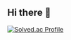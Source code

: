 ## Hi there 👋

[![Solved.ac Profile](http://mazassumnida.wtf/api/v2/generate_badge?monkey2169=thundevistan)](https://solved.ac/monkey2169/)

<!--
**kyucho1009/kyucho1009** is a ✨ _special_ ✨ repository because its `README.md` (this file) appears on your GitHub profile.

Here are some ideas to get you started:

- 🔭 I’m currently working on ...
- 🌱 I’m currently learning ...
- 👯 I’m looking to collaborate on ...
- 🤔 I’m looking for help with ...
- 💬 Ask me about ...
- 📫 How to reach me: ...
- 😄 Pronouns: ...
- ⚡ Fun fact: ...
-->
